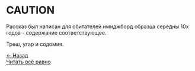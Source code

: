# CAUTION


Рассказ был написан для обитателей имиджборд образца середны 10х годов - содержание соответствующее.

Треш, угар и содомия.

[<- Назад](https://rickroll.in/)\
[Читать всё равно](hunter.md)
